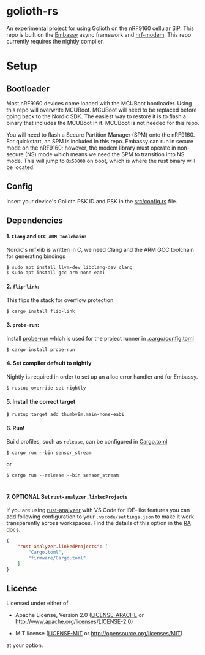 # golioth-rs

An experimental project for using Golioth on the nRF9160 cellular SiP.  This repo is built on the [Embassy]
async framework and [nrf-modem].  This repo currently requires the nightly compiler.

# Setup

## Bootloader

Most nRF9160 devices come loaded with the MCUBoot bootloader.  Using this repo will overwrite MCUBoot.  MCUBoot will need to be replaced before going back to the Nordic SDK.  The easiest way to restore it 
is to flash a binary that includes the MCUBoot in it.  MCUBoot is not needed for this repo.

You will need to flash a Secure Partition Manager (SPM) onto the nRF9160.  For quickstart, an SPM is included in this repo. Embassy can run in secure 
mode on the nRF9160; however, the modem library must operate in non-secure (NS) mode which means we need the SPM to transition into NS mode.  This will jump to `0x50000` on boot, which is where the rust binary will be located.

## Config

Insert your device's Golioth PSK ID and PSK in the [src/config.rs] file.

## Dependencies

#### 1. `Clang` and `GCC ARM Toolchain`:
Nordic's nrfxlib is written in C, we need Clang and the ARM GCC toolchain for generating bindings
```console
$ sudo apt install llvm-dev libclang-dev clang
$ sudo apt install gcc-arm-none-eabi
```

#### 2. `flip-link`:
This flips the stack for overflow protection
```console
$ cargo install flip-link
```

#### 3. `probe-run`:

Install [probe-run] which is used for the project runner in [.cargo/config.toml]

```console
$ cargo install probe-run
```

#### 4. Set compiler default to nightly
Nightly is required in order to set up an alloc error handler and for Embassy.

```console
$ rustup override set nightly
```

#### 5. Install the correct target

```console
$ rustup target add thumbv8m.main-none-eabi 
```

#### 6. Run!
Build profiles, such as `release`, can be configured in [Cargo.toml]
```console
$ cargo run --bin sensor_stream
```

or

```console
$ cargo run --release --bin sensor_stream
```
#

#### 7. OPTIONAL Set `rust-analyzer.linkedProjects`

If you are using [rust-analyzer] with VS Code for IDE-like features you can add following configuration to your `.vscode/settings.json` to make it work transparently across workspaces. Find the details of this option in the [RA docs].

```json
{
    "rust-analyzer.linkedProjects": [
        "Cargo.toml",
        "firmware/Cargo.toml"
    ]
} 
```
[Embassy]: https://github.com/embassy-rs/embassy
[nrf-modem]: https://docs.rs/nrf-modem/0.2.0/nrf_modem/
[probe-run]: https://crates.io/crates/probe-run
[RA docs]: https://rust-analyzer.github.io/manual.html#configuration
[rust-analyzer]: https://rust-analyzer.github.io/

[src/config.rs]: src/config.rs
[.cargo/config.toml]: .cargo/config.toml
[Cargo.toml]: Cargo.toml

## License

Licensed under either of

- Apache License, Version 2.0 ([LICENSE-APACHE](LICENSE-APACHE) or
  http://www.apache.org/licenses/LICENSE-2.0)

- MIT license ([LICENSE-MIT](LICENSE-MIT) or http://opensource.org/licenses/MIT)

at your option.
